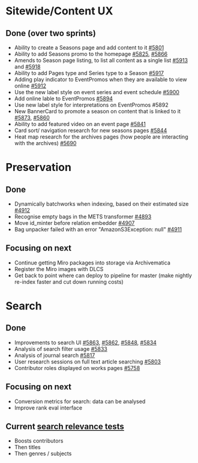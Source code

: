 # Sitewide/Content UX
## Done (over two sprints)
- Ability to create a Seasons page and add content to it [#5801](https://github.com/wellcomecollection/wellcomecollection.org/pull/5801)
-	Ability to add Seasons promo to the homepage [#5825](https://github.com/wellcomecollection/wellcomecollection.org/pull/5825), [#5866](https://github.com/wellcomecollection/wellcomecollection.org/pull/5866)
-	Amends to Season page listing, to list all content as a single list [#5913](https://github.com/wellcomecollection/wellcomecollection.org/pull/5913) and [#5918](https://github.com/wellcomecollection/wellcomecollection.org/pull/5918)
-	Ability to add Pages type and Series type to a Season [#5917](https://github.com/wellcomecollection/wellcomecollection.org/pull/5917)
-	Adding play indicator to EventPromos when they are available to view online [#5912](https://github.com/wellcomecollection/wellcomecollection.org/pull/5912)
-	Use the new label style on event series and event schedule [#5900](https://github.com/wellcomecollection/wellcomecollection.org/pull/5900)
-	Add online lable to EventPromos [#5894](https://github.com/wellcomecollection/wellcomecollection.org/pull/5894)
-	Use new label style for interpretations on EventPromos #5892
-	New BannerCard to promote a season on content that is linked to it [#5873](https://github.com/wellcomecollection/wellcomecollection.org/pull/5873), [#5860](https://github.com/wellcomecollection/wellcomecollection.org/pull/5860)
-	Ability to add featured video on an event page [#5841](https://github.com/wellcomecollection/wellcomecollection.org/pull/5841)
-	Card sort/ navigation research for new seasons pages [#5844](https://github.com/wellcomecollection/wellcomecollection.org/issues/5844)
-	Heat map research for the archives pages (how people are interacting with the archives) [#5690](https://github.com/wellcomecollection/wellcomecollection.org/issues/5690)

# Preservation 
## Done
-	Dynamically batchworks when indexing, based on their estimated size [#4912](https://github.com/wellcomecollection/platform/issues/4912)
-	Recognise empty bags in the METS transformer [#4893](https://github.com/wellcomecollection/platform/issues/4893)
-	Move id_minter before relation embedder [#4907](https://github.com/wellcomecollection/platform/issues/4907)
-	Bag unpacker failed with an error "AmazonS3Exception: null" [#4911](https://github.com/wellcomecollection/platform/issues/4911)

## Focusing on next
-	Continue getting Miro packages into storage via Archivematica
-	Register the Miro images with DLCS
-	Get back to point where can deploy to pipeline for master (make nightly re-index faster and cut down running costs)


# Search
## Done
-	Improvements to search UI [#5863](https://github.com/wellcomecollection/wellcomecollection.org/pull/5863), [#5862](https://github.com/wellcomecollection/wellcomecollection.org/pull/5862), [#5848](https://github.com/wellcomecollection/wellcomecollection.org/pull/5848), [#5834](https://github.com/wellcomecollection/wellcomecollection.org/pull/5834)
-	Analysis of search filter usage [#5833](https://github.com/wellcomecollection/wellcomecollection.org/issues/5833)
-	Analysis of journal search [#5817](https://github.com/wellcomecollection/wellcomecollection.org/issues/5817)
-	User research sessions on full text article searching [#5803](https://github.com/wellcomecollection/wellcomecollection.org/issues/5803)
-	Contributor roles displayed on works pages [#5758](https://github.com/wellcomecollection/wellcomecollection.org/issues/5758)

## Focusing on next
-	Conversion metrics for search: data can be analysed
- Improve rank eval interface

## Current [search relevance tests](https://docs.wellcomecollection.org/catalogue/search/tests)
- Boosts contributors
- Then titles
- Then genres / subjects
